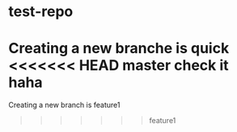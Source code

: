 # test-repo
Creating a new branche is quick
<<<<<<< HEAD
master check it haha
=======
Creating a new branch is feature1
>>>>>>> feature1
